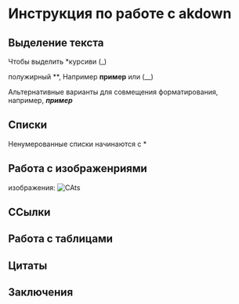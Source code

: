 # Инструкция по работе с akdown

## Выделение текста

Чтобы выделить  *курсиви (_)

полужирный **, Например **пример** или (__) 

Альтернативные варианты для совмещения форматирования, например, _**пример**_

## Списки

Ненумерованные списки начинаются с *

## Работа с изображенриями

изображения:
![CAts](5555.png)

## ССылки

## Работа с таблицами

## Цитаты

## Заключения